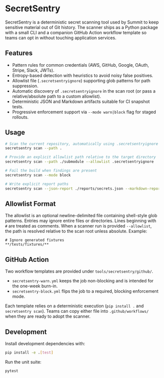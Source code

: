 # SecretSentry

SecretSentry is a deterministic secret scanning tool used by Summit to keep sensitive
material out of Git history. The scanner ships as a Python package with a small CLI and
a companion GitHub Action workflow template so teams can opt in without touching
application services.

## Features

- Pattern rules for common credentials (AWS, GitHub, Google, OAuth, Stripe, Slack, JWTs).
- Entropy-based detection with heuristics to avoid noisy false positives.
- Allowlist file (`.secretsentryignore`) supporting glob patterns for path suppression.
- Automatic discovery of `.secretsentryignore` in the scan root (or pass a relative/absolute
  path to a custom allowlist).
- Deterministic JSON and Markdown artifacts suitable for CI snapshot tests.
- Progressive enforcement support via `--mode warn|block` flag for staged rollouts.

## Usage

```bash
# Scan the current repository, automatically using .secretsentryignore when present
secretsentry scan --path .

# Provide an explicit allowlist path relative to the target directory
secretsentry scan --path ./submodule --allowlist .secretsentryignore

# Fail the build when findings are present
secretsentry scan --mode block

# Write explicit report paths
secretsentry scan --json-report ./reports/secrets.json --markdown-report ./reports/secrets.md
```

## Allowlist Format

The allowlist is an optional newline-delimited file containing shell-style glob patterns.
Entries may ignore entire files or directories. Lines beginning with `#` are treated as
comments. When a scanner run is provided `--allowlist`, the path is resolved relative to the
scan root unless absolute. Example:

```
# Ignore generated fixtures
**/tests/fixtures/**
```

## GitHub Action

Two workflow templates are provided under `tools/secretsentry/github/`.
- `secretsentry-warn.yml` keeps the job non-blocking and is intended for the one-week burn-in.
- `secretsentry-block.yml` flips the job to a required, blocking enforcement mode.

Each template relies on a deterministic execution (`pip install .` and `secretsentry scan`).
Teams can copy either file into `.github/workflows/` when they are ready to adopt the
scanner.

## Development

Install development dependencies with:

```bash
pip install -e .[test]
```

Run the unit suite:

```bash
pytest
```
